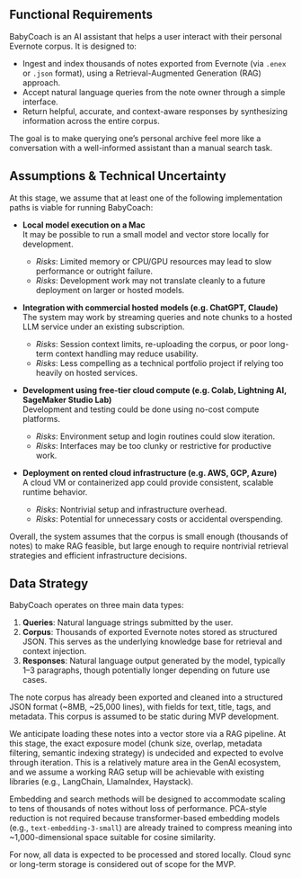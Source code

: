 ## Functional Requirements

BabyCoach is an AI assistant that helps a user interact with their personal Evernote corpus. It is designed to:

- Ingest and index thousands of notes exported from Evernote (via `.enex` or `.json` format), using a Retrieval-Augmented Generation (RAG) approach.
- Accept natural language queries from the note owner through a simple interface.
- Return helpful, accurate, and context-aware responses by synthesizing information across the entire corpus.

The goal is to make querying one’s personal archive feel more like a conversation with a well-informed assistant than a manual search task.

## Assumptions & Technical Uncertainty

At this stage, we assume that at least one of the following implementation paths is viable for running BabyCoach:

- **Local model execution on a Mac**  
  It may be possible to run a small model and vector store locally for development.  
  - *Risks*: Limited memory or CPU/GPU resources may lead to slow performance or outright failure.
  - *Risks*: Development work may not translate cleanly to a future deployment on larger or hosted models.

- **Integration with commercial hosted models (e.g. ChatGPT, Claude)**  
  The system may work by streaming queries and note chunks to a hosted LLM service under an existing subscription.  
  - *Risks*: Session context limits, re-uploading the corpus, or poor long-term context handling may reduce usability.
  - *Risks*: Less compelling as a technical portfolio project if relying too heavily on hosted services.

- **Development using free-tier cloud compute (e.g. Colab, Lightning AI, SageMaker Studio Lab)**  
  Development and testing could be done using no-cost compute platforms.  
  - *Risks*: Environment setup and login routines could slow iteration.
  - *Risks*: Interfaces may be too clunky or restrictive for productive work.

- **Deployment on rented cloud infrastructure (e.g. AWS, GCP, Azure)**  
  A cloud VM or containerized app could provide consistent, scalable runtime behavior.  
  - *Risks*: Nontrivial setup and infrastructure overhead.
  - *Risks*: Potential for unnecessary costs or accidental overspending.

Overall, the system assumes that the corpus is small enough (thousands of notes) to make RAG feasible, but large enough to require nontrivial retrieval strategies and efficient infrastructure decisions.

## Data Strategy

BabyCoach operates on three main data types:

1. **Queries**: Natural language strings submitted by the user.
2. **Corpus**: Thousands of exported Evernote notes stored as structured JSON. This serves as the underlying knowledge base for retrieval and context injection.
3. **Responses**: Natural language output generated by the model, typically 1–3 paragraphs, though potentially longer depending on future use cases.

The note corpus has already been exported and cleaned into a structured JSON format (~8MB, ~25,000 lines), with fields for text, title, tags, and metadata. This corpus is assumed to be static during MVP development.

We anticipate loading these notes into a vector store via a RAG pipeline. At this stage, the exact exposure model (chunk size, overlap, metadata filtering, semantic indexing strategy) is undecided and expected to evolve through iteration. This is a relatively mature area in the GenAI ecosystem, and we assume a working RAG setup will be achievable with existing libraries (e.g., LangChain, LlamaIndex, Haystack).

Embedding and search methods will be designed to accommodate scaling to tens of thousands of notes without loss of performance. PCA-style reduction is not required because transformer-based embedding models (e.g., `text-embedding-3-small`) are already trained to compress meaning into ~1,000-dimensional space suitable for cosine similarity.

For now, all data is expected to be processed and stored locally. Cloud sync or long-term storage is considered out of scope for the MVP.
